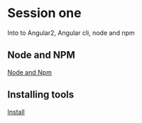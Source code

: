 
# Session one

Into to Angular2, Angular cli, node and npm

## Node and NPM

[Node and Npm](node.md)

## Installing tools

[Install](install.md)

